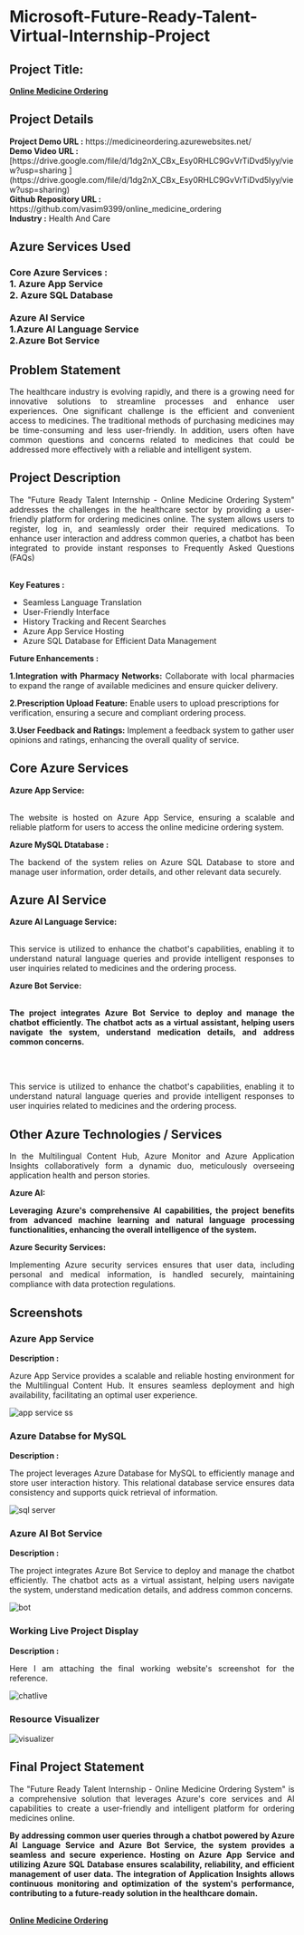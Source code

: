 <h1>Microsoft-Future-Ready-Talent-Virtual-Internship-Project</h1>
<h2>Project Title:</h2><b><a href="https://medicineordering.azurewebsites.net/">Online Medicine Ordering</b></a>
<br>
<h2>Project Details</h2>
<b>Project Demo URL :</b> https://medicineordering.azurewebsites.net/ <br>
<b>Demo Video URL :  </b>  [https://drive.google.com/file/d/1dg2nX_CBx_Esy0RHLC9GvVrTiDvd5Iyy/view?usp=sharing ] 
                          (https://drive.google.com/file/d/1dg2nX_CBx_Esy0RHLC9GvVrTiDvd5Iyy/view?usp=sharing) <br>
<b>Github Repository URL :</b> https://github.com/vasim9399/online_medicine_ordering <br>
<b>Industry :</b> Health And Care <br>
<h2>Azure Services Used</h2>
<h3>
Core Azure Services : <br>
1. Azure App Service <br>
2. Azure SQL Database <br> <br>
Azure AI Service <br>
1.Azure AI Language Service <br>
2.Azure Bot Service    
</h3>
<h2>Problem Statement</h2>
<p align="justify">The healthcare industry is evolving rapidly, and there is a growing need for innovative solutions to streamline processes and enhance user experiences. One significant challenge is the efficient and convenient access to medicines. The traditional methods of purchasing medicines may be time-consuming and less user-friendly. In addition, users often have common questions and concerns related to medicines that could be addressed more effectively with a reliable and intelligent system.</p>
<h2>Project Description</h2>
<p align="justify">The "Future Ready Talent Internship - Online Medicine Ordering System" addresses the challenges in the healthcare sector by providing a user-friendly platform for ordering medicines online. The system allows users to register, log in, and seamlessly order their required medications. To enhance user interaction and address common queries, a chatbot has been integrated to provide instant responses to Frequently Asked Questions (FAQs)</p><br>
<b>Key Features :</b>
<ul>
    <li>Seamless Language Translation</li>
    <li>User-Friendly Interface</li>
    <li>History Tracking and Recent Searches</li>
    <li>Azure App Service Hosting</li>
    <li>Azure SQL Database for Efficient Data Management</li>
</ul>
<b>Future Enhancements :</b><br>
<p align="justify"><b>1.Integration with Pharmacy Networks:</b> Collaborate with local pharmacies to expand the range of available medicines and ensure quicker delivery.

<b>2.Prescription Upload Feature:</b> Enable users to upload prescriptions for verification, ensuring a secure and compliant ordering process.

<b>3.User Feedback and Ratings:</b> Implement a feedback system to gather user opinions and ratings, enhancing the overall quality of service.</p>
<h2>Core Azure Services</h2>
<b>Azure App Service:</b><br><p align="justify"><br> The website is hosted on Azure App Service, ensuring a scalable and reliable platform for users to access the online medicine ordering system.</p>

<b>Azure MySQL Dtatabase :</b><br><p align="justify">The backend of the system relies on Azure SQL Database to store and manage user information, order details, and other relevant data securely.</p>
<h2>Azure AI Service</h2>
<b>Azure AI Language Service:</b><br><br><p align="justify">This service is utilized to enhance the chatbot's capabilities, enabling it to understand natural language queries and provide intelligent responses to user inquiries related to medicines and the ordering process.</p>
<b><b>Azure Bot Service:</b><br><br><p align="justify">The project integrates Azure Bot Service to deploy and manage the chatbot efficiently. The chatbot acts as a virtual assistant, helping users navigate the system, understand medication details, and address common concerns.</p></b><br><br><p align="justify">This service is utilized to enhance the chatbot's capabilities, enabling it to understand natural language queries and provide intelligent responses to user inquiries related to medicines and the ordering process.</p>
<h2>Other Azure Technologies / Services</h2>
<p align="justify">In the Multilingual Content Hub, Azure Monitor and Azure Application Insights collaboratively form a dynamic duo, meticulously overseeing application health and person stories.</p>

<b>Azure AI:</b><p align="justify"><b>Leveraging Azure's comprehensive AI capabilities, the project benefits from advanced machine learning and natural language processing functionalities, enhancing the overall intelligence of the system.<br>
</b></p>
<b>Azure Security Services:</b><br><p align="justify">Implementing Azure security services ensures that user data, including personal and medical information, is handled securely, maintaining compliance with data protection regulations.</p>


<h2>Screenshots</h2>
<h3>Azure App Service</h3>
<b>Description :</b><p align="justify">Azure App Service provides a scalable and reliable hosting environment for the Multilingual Content Hub. It ensures seamless deployment and high availability, facilitating an optimal user experience.</p>

![app service ss](https://github.com/prathmeshk12/sport/assets/155420565/83024dfa-2524-49b5-a13c-9480d0796d0f)

<h3>Azure Databse for MySQL</h3>
<b>Description :</b><p align="justify"> The project leverages Azure Database for MySQL to efficiently manage and store user interaction history. This relational database service ensures data consistency and supports quick retrieval of information.</p>

![sql server](https://github.com/vasim9399/online_medicine_ordering/assets/155420565/f1e1667e-24d5-4371-8bd2-e95fe57cfeb5)

<h3>Azure AI Bot Service</h3>
<b>Description :</b><p align="justify">The project integrates Azure Bot Service to deploy and manage the chatbot efficiently. The chatbot acts as a virtual assistant, helping users navigate the system, understand medication details, and address common concerns.</p>

![bot](https://github.com/vasim9399/online_medicine_ordering/assets/155420565/1f4f3bed-cbd3-489c-a1a8-a9cc6adaafae)


<h3>Working Live Project Display</h3>
<b>Description :</b><p align="justify">Here I am attaching the final working website's screenshot for the reference.</p>

![chatlive](https://github.com/vasim9399/online_medicine_ordering/assets/155420565/ad531997-5397-49ba-9860-36b14e5b252d)


<h3>Resource Visualizer</h3>

![visualizer](https://github.com/vasim9399/online_medicine_ordering/assets/155420565/b64bb7a7-2fd7-4f64-b344-d495b567c06e)


<h2>Final Project Statement</h2>
<p align="justify">
The "Future Ready Talent Internship - Online Medicine Ordering System" is a comprehensive solution that leverages Azure's core services and AI capabilities to create a user-friendly and intelligent platform for ordering medicines online. </p>
<p align="justify">
<b>By addressing common user queries through a chatbot powered by Azure AI Language Service and Azure Bot Service, the system provides a seamless and secure experience. Hosting on Azure App Service and utilizing Azure SQL Database ensures scalability, reliability, and efficient management of user data. The integration of Application Insights allows continuous monitoring and optimization of the system's performance, contributing to a future-ready solution in the healthcare domain.</b>
</p> <br>
</h2><b><a href="https://medicineordering.azurewebsites.net/">Online Medicine Ordering</b></a>
